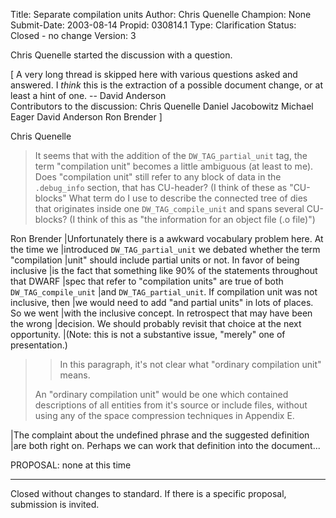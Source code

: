 Title:       Separate compilation units
Author:      Chris Quenelle
Champion:    None
Submit-Date: 2003-08-14
Propid:      030814.1
Type:        Clarification
Status:      Closed - no change
Version:     3

Chris Quenelle started the discussion with a question.

[ A very long thread is skipped here with various questions asked
and answered. I *think* this is the extraction of a possible
document change, or at least a hint of one. -- David Anderson  
Contributors to the discussion:
Chris Quenelle
Daniel Jacobowitz
Michael Eager
David Anderson
Ron Brender
]


Chris Quenelle
> It seems that with the addition of the `DW_TAG_partial_unit` tag, the
> term "compilation unit" becomes a little ambiguous (at least to me).
> Does "compilation unit" still refer to any block of data in the
> `.debug_info` section, that has CU-header?  (I think of these as "CU-blocks"
> What term do I use to describe the connected tree of dies that
> originates inside one `DW_TAG_compile_unit` and spans several CU-blocks?
> (I think of this as "the information for an object file (.o file)")

Ron Brender
|Unfortunately there is a awkward vocabulary problem here. At the time we
|introduced `DW_TAG_partial_unit` we debated whether the term "compilation
|unit" should include partial units or not. In favor of being inclusive
|is the fact that something like 90% of the statements throughout that DWARF
|spec that refer to "compilation units" are true of both `DW_TAG_compile_unit`
|and `DW_TAG_partial_unit`. If compilation unit was not inclusive, then
|we would need to add "and partial units" in lots of places. So we went
|with the inclusive concept. In retrospect that may have been the wrong
|decision. We should probably revisit that choice at the next opportunity.
|(Note: this is not a substantive issue, "merely" one of presentation.)

>> In this paragraph, it's not clear what "ordinary compilation unit"
>> means.
>
>An "ordinary compilation unit" would be one which contained descriptions
>of all entities from it's source or include files, without using any of
>the space compression techniques in Appendix E.

|The complaint about the undefined phrase and the suggested definition
|are both right on. Perhaps we can work that definition into the document...

PROPOSAL: none at this time

--------------------------------

Closed without changes to standard.  If there is a specific proposal, 
submission is invited.
